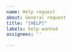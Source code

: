 ```yaml
---
name: Help request
about: General request
title: "[HELP]"
labels: help wanted
assignees: ''

---
```



